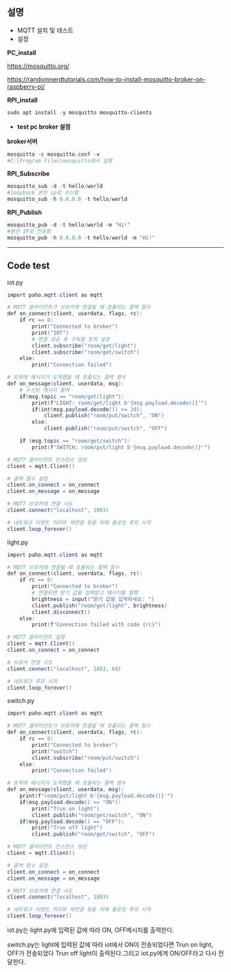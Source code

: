 ## 설명

- MQTT 설치 및 테스트
- 설정

**PC_install**

https://mosquitto.org/

https://randomnerdtutorials.com/how-to-install-mosquitto-broker-on-raspberry-pi/

**RPI_install**

```powershell
sudo apt install -y mosquitto mosquitto-clients
```

- **test pc broker 설정**
    



**broker서버**

```powershell
mosquitto -c mosquitto.conf -v 
#C:\Program Files\mosquitto에서 실행
```

**RPI_Subscribe**

```powershell
mosquitto_sub -d -t hello/world
#loopback 본인 ip로 수신함
mosquitto_sub -h 0.0.0.0 -t hello/world
```

**RPI_Publish** 

```powershell
mosquitto_pub -d -t hello/world -m "Hi!"
#본인 IP로 전송함
mosquitto_pub -h 0.0.0.0 -t hello/world -m "Hi!"
```

---

## Code test

iot.py

```powershell
import paho.mqtt.client as mqtt

# MQTT 클라이언트가 브로커에 연결될 때 호출되는 콜백 함수
def on_connect(client, userdata, flags, rc):
    if rc == 0:
        print("Connected to broker")
        print("IOT")
        # 연결 성공 후 구독할 토픽 설정
        client.subscribe("room/get/light")
        client.subscribe("room/get/switch")
    else:
        print("Connection failed")

# 토픽에 메시지가 도착했을 때 호출되는 콜백 함수
def on_message(client, userdata, msg):
    # 수신된 메시지 출력
    if(msg.topic == "room/get/light"):
        print(f"LIGHT: room/get/light b'{msg.payload.decode()}'")
        if(int(msg.payload.decode()) >= 20):
            client.publish("room/put/switch", "ON")
        else:
            client.publish("room/put/switch", "OFF")

    if (msg.topic == "room/get/switch"):
        print(f"SWITCH: room/put/light b'{msg.payload.decode()}'")

# MQTT 클라이언트 인스턴스 생성
client = mqtt.Client()

# 콜백 함수 설정
client.on_connect = on_connect
client.on_message = on_message

# MQTT 브로커에 연결 시도
client.connect("localhost", 1883)

# 네트워크 이벤트 처리와 재연결 등을 위해 블로킹 루프 시작
client.loop_forever()

```

light.py

```powershell
import paho.mqtt.client as mqtt

# MQTT 브로커에 연결될 때 호출되는 콜백 함수
def on_connect(client, userdata, flags, rc):
    if rc == 0:
        print("Connected to broker")
        # 연결되면 밝기 값을 입력받고 메시지를 발행
        brightness = input("밝기 값을 입력하세요: ")
        client.publish("room/get/light", brightness)
        client.disconnect()
    else:
        print(f"Connection failed with code {rc}")

# MQTT 클라이언트 설정
client = mqtt.Client()
client.on_connect = on_connect

# 브로커 연결 시도
client.connect("localhost", 1883, 60)

# 네트워크 루프 시작
client.loop_forever()

```

switch.py

```powershell
import paho.mqtt.client as mqtt

# MQTT 클라이언트가 브로커에 연결될 때 호출되는 콜백 함수
def on_connect(client, userdata, flags, rc):
    if rc == 0:
        print("Connected to broker")
        print("switch")
        client.subscribe("room/put/switch")
    else:
        print("Connection failed")

# 토픽에 메시지가 도착했을 때 호출되는 콜백 함수
def on_message(client, userdata, msg):
    print(f"room/put/light b'{msg.payload.decode()}'")
    if(msg.payload.decode() == "ON"):
        print("Trun on light")
        client.publish("room/get/switch", "ON")
    if(msg.payload.decode() == "OFF"):
        print("Trun off light")
        client.publish("room/get/switch", "OFF")

# MQTT 클라이언트 인스턴스 생성
client = mqtt.Client()

# 콜백 함수 설정
client.on_connect = on_connect
client.on_message = on_message

# MQTT 브로커에 연결 시도
client.connect("localhost", 1883)

# 네트워크 이벤트 처리와 재연결 등을 위해 블로킹 루프 시작
client.loop_forever()

```

iot.py는 light.py에 입력된  값에 따라 ON, OFF메시지를 출력한다.

switch.py는 light에 입력된 값에 따라 iot에서 ON이 전송되었다면 Trun on light, OFF가 전송되었다 Trun off light이 출력된다.그리고  iot.py에게 ON/OFF라고 다시 전달한다.